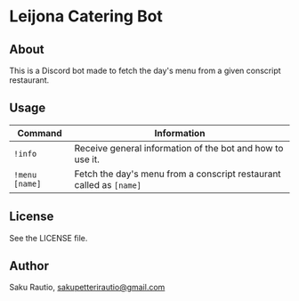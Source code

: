 # Leijona Catering Bot

## About
This is a Discord bot made to fetch the day's menu from a given conscript restaurant.

## Usage
| Command | Information |
| --- | --- |
| ``!info`` | Receive general information of the bot and how to use it. |
| ``!menu [name]`` | Fetch the day's menu from a conscript restaurant called as `[name]` |


## License
See the LICENSE file.

## Author
Saku Rautio, sakupetterirautio@gmail.com